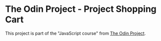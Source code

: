 # The Odin Project - Project Shopping Cart

This project is part of the "JavaScript course" from [The Odin Project](https://www.theodinproject.com/).
